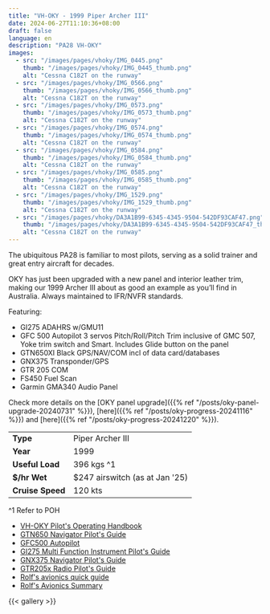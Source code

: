 ```yaml
---
title: "VH-OKY - 1999 Piper Archer III"
date: 2024-06-27T11:10:36+08:00
draft: false
language: en
description: "PA28 VH-OKY"
images:
  - src: "/images/pages/vhoky/IMG_0445.png"
    thumb: "/images/pages/vhoky/IMG_0445_thumb.png"
    alt: "Cessna C182T on the runway"
  - src: "/images/pages/vhoky/IMG_0566.png"
    thumb: "/images/pages/vhoky/IMG_0566_thumb.png"
    alt: "Cessna C182T on the runway"
  - src: "/images/pages/vhoky/IMG_0573.png"
    thumb: "/images/pages/vhoky/IMG_0573_thumb.png"
    alt: "Cessna C182T on the runway"
  - src: "/images/pages/vhoky/IMG_0574.png"
    thumb: "/images/pages/vhoky/IMG_0574_thumb.png"
    alt: "Cessna C182T on the runway"
  - src: "/images/pages/vhoky/IMG_0584.png"
    thumb: "/images/pages/vhoky/IMG_0584_thumb.png"
    alt: "Cessna C182T on the runway"
  - src: "/images/pages/vhoky/IMG_0585.png"
    thumb: "/images/pages/vhoky/IMG_0585_thumb.png"
    alt: "Cessna C182T on the runway"
  - src: "/images/pages/vhoky/IMG_1529.png"
    thumb: "/images/pages/vhoky/IMG_1529_thumb.png"
    alt: "Cessna C182T on the runway"
  - src: "/images/pages/vhoky/DA3A1B99-6345-4345-9504-542DF93CAF47.png"
    thumb: "/images/pages/vhoky/DA3A1B99-6345-4345-9504-542DF93CAF47_thumb.png"
    alt: "Cessna C182T on the runway"
---
```


The ubiquitous PA28 is familiar to most pilots, serving as a solid trainer and great entry aircraft for decades.

<div id="bookourplane-login-widget" style="float: right; margin: 0 0 10px 10px;">
  <script id="bopLogin" src="https://bookourplane.com/widget-login.js" data-club="70a3259b45211512acea13e076af7c1a" language="JavaScript" type="text/javascript" async="async"></script>
</div>

OKY has just been upgraded with a new panel and interior leather trim, making our 1999 Archer III about as good an example as you’ll find in Australia. Always maintained to IFR/NVFR standards.

Featuring:

- GI275 ADAHRS w/GMU11
- GFC 500 Autopilot 3 servos Pitch/Roll/Pitch Trim inclusive of GMC 507, Yoke trim switch and Smart. Includes Glide button on the panel
- GTN650XI Black GPS/NAV/COM incl of data card/databases
- GNX375 Transponder/GPS
- GTR 205 COM
- FS450 Fuel Scan
- Garmin GMA340 Audio Panel

Check more details on the [OKY panel upgrade]({{% ref "/posts/oky-panel-upgrade-20240731" %}}), [here]({{% ref "/posts/oky-progress-20241116" %}}) and [here]({{% ref "/posts/oky-progress-20241220" %}}).

|                   |                  |
|-------------------|------------------|
| **Type**          | Piper Archer III |
| **Year**          | 1999              |
| **Useful Load**   | 396 kgs ^1          |
| **$/hr Wet**      | $247 airswitch (as at Jan '25) |
| **Cruise Speed**  | 120 kts           |

^1 Refer to POH

- [VH-OKY Pilot's Operating Handbook](VH-OKY-Pilots-Operating-Handbook.pdf)
- [GTN650 Navigator Pilot's Guide](GTN650XI_190-02327-03_f.pdf)
- [GFC500 Autopilot](GFC500_190-02291-07_09.pdf)
- [GI275 Multi Function Instrument Pilot's Guide](GI275-Pilots-Guide.pdf)
- [GNX375 Navigator Pilot's Guide](GNX375_190-02488-01_c.pdf)
- [GTR205x Radio Pilot's Guide](GTR205_190-02766-22_a.pdf)
- [Rolf's avionics quick guide](Quickguide_V1_C.pdf)
- [Rolf's Avionics Summary](Short-Summary-New-Avionics-in-OKY_V1c.pdf)

{{< gallery >}}
